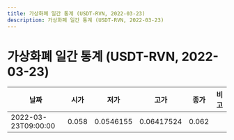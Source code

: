 ```yaml
---
title: 가상화폐 일간 통계 (USDT-RVN, 2022-03-23)
description: 가상화폐 일간 통계 (USDT-RVN, 2022-03-23)
---
```


가상화폐 일간 통계 (USDT-RVN, 2022-03-23)
===

|날짜|시가|저가|고가|종가|비고|
|--|--|--|--|--|--|
|2022-03-23T09:00:00|0.058|0.0546155|0.06417524|0.062|    |
